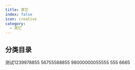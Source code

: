 ```yaml
---
title: 其它
index: false
icon: creative
category:
  - 其它
---
```


## 分类目录

测试1239978855
56755588855
98000000055555
555
6665
<ArticlesMenu />
